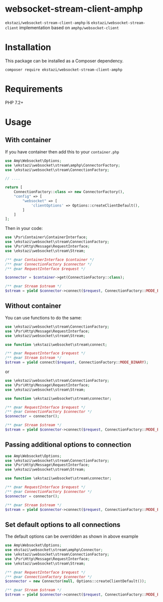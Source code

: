 # websocket-stream-client-amphp
`ekstazi/websocket-stream-client-amphp` is `ekstazi/websocket-stream-client` implementation based on `amphp/websocket-client`
# Installation
This package can be installed as a Composer dependency.

`composer require ekstazi/websocket-stream-client-amphp`
# Requirements
PHP 7.2+
# Usage
## With container
If you have container then add this to your `container.php`
```php
use Amp\Websocket\Options;
use \ekstazi\websocket\stream\amphp\ConnectorFactory;
use \ekstazi\websocket\stream\ConnectionFactory;

// ....

return [
    ConnectionFactory::class => new ConnectorFactory(),
    "config" => [
        "websocket" => [
            'clientOptions' => Options::createClientDefault(),
        ]
    ]
];
```
Then in your code:
```php
use \Psr\Container\ContainerInterface;
use \ekstazi\websocket\stream\ConnectionFactory;
use \Psr\Http\Message\RequestInterface;
use \ekstazi\websocket\stream\Stream;

/** @var ContainerInterface $container */
/** @var ConnectionFactory $connector */
/** @var RequestInterface $request */

$connector = $container->get(ConnectionFactory::class);

/** @var Stream $stream */
$stream = yield $connector->connect($request, ConnectionFactory::MODE_BINARY);

```

## Without container
You can use functions to do the same:
```php
use \ekstazi\websocket\stream\ConnectionFactory;
use \Psr\Http\Message\RequestInterface;
use \ekstazi\websocket\stream\Stream;

use function \ekstazi\websocket\stream\connect;

/** @var RequestInterface $request */
/** @var Stream $stream */
$stream = yield connect($request, ConnectionFactory::MODE_BINARY);
```
or
```php
use \ekstazi\websocket\stream\ConnectionFactory;
use \Psr\Http\Message\RequestInterface;
use \ekstazi\websocket\stream\Stream;

use function \ekstazi\websocket\stream\connector;

/** @var RequestInterface $request */
/** @var ConnectionFactory $connector */
$connector = connector();

/** @var Stream $stream */
$stream = yield $connector->connect($request, ConnectionFactory::MODE_BINARY);
```

## Passing additional options to connection
```php
use Amp\Websocket\Options;
use \ekstazi\websocket\stream\ConnectionFactory;
use \Psr\Http\Message\RequestInterface;
use \ekstazi\websocket\stream\Stream;

use function \ekstazi\websocket\stream\connector;

/** @var RequestInterface $request */
/** @var ConnectionFactory $connector */
$connector = connector();

/** @var Stream $stream */
$stream = yield $connector->connect($request, ConnectionFactory::MODE_BINARY, Options::createClientDefault()->withoutHeartbeat());
```
## Set default options to all connections
The default options can be overridden as shown in above example
```php
use Amp\Websocket\Options;
use ekstazi\websocket\stream\amphp\Connector;
use \ekstazi\websocket\stream\ConnectionFactory;
use \Psr\Http\Message\RequestInterface;
use \ekstazi\websocket\stream\Stream;

/** @var RequestInterface $request */
/** @var ConnectionFactory $connector */
$connector = new Connector(null, Options::createClientDefault());

/** @var Stream $stream */
$stream = yield $connector->connect($request, ConnectionFactory::MODE_BINARY);
```
